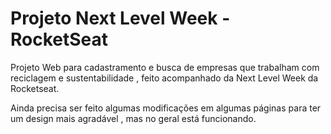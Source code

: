 # Projeto Next Level Week -RocketSeat

Projeto Web para cadastramento e busca de empresas que trabalham com reciclagem e sustentabilidade , 
feito acompanhado da Next Level Week da Rocketseat.

Ainda precisa ser feito algumas modificações em algumas páginas para ter um design mais agradável , mas no geral está funcionando.
